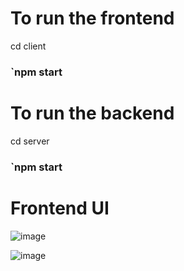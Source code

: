 # To run the frontend
 
 cd client
 ### `npm start

# To run the backend

 cd server
### `npm start

# Frontend UI

![image](https://github.com/Deva52500/Stock-Management-System/assets/50032741/392fead4-3199-48c0-91c7-f58189877648)

![image](https://github.com/Deva52500/Stock-Management-System/assets/50032741/03430a72-d77b-4cbd-8399-217da4d80945)
